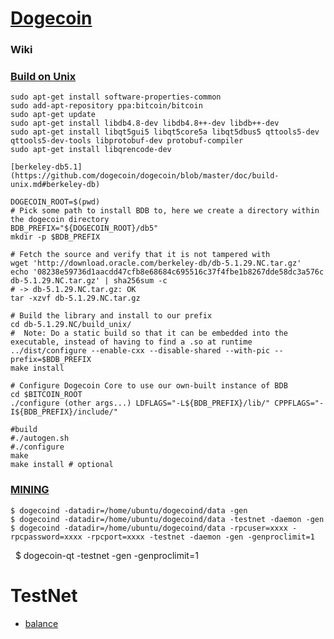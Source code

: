 # [Dogecoin](https://github.com/dogecoin/dogecoin)

### Wiki

### [Build on Unix](https://github.com/dogecoin/dogecoin/blob/master/doc/build-unix.md)

    sudo apt-get install software-properties-common
    sudo add-apt-repository ppa:bitcoin/bitcoin
    sudo apt-get update
    sudo apt-get install libdb4.8-dev libdb4.8++-dev libdb++-dev
    sudo apt-get install libqt5gui5 libqt5core5a libqt5dbus5 qttools5-dev qttools5-dev-tools libprotobuf-dev protobuf-compiler
    sudo apt-get install libqrencode-dev
    
    [berkeley-db5.1](https://github.com/dogecoin/dogecoin/blob/master/doc/build-unix.md#berkeley-db)
   
    DOGECOIN_ROOT=$(pwd)
    # Pick some path to install BDB to, here we create a directory within the dogecoin directory
    BDB_PREFIX="${DOGECOIN_ROOT}/db5"
    mkdir -p $BDB_PREFIX
    
    # Fetch the source and verify that it is not tampered with
    wget 'http://download.oracle.com/berkeley-db/db-5.1.29.NC.tar.gz'
    echo '08238e59736d1aacdd47cfb8e68684c695516c37f4fbe1b8267dde58dc3a576c db-5.1.29.NC.tar.gz' | sha256sum -c
    # -> db-5.1.29.NC.tar.gz: OK
    tar -xzvf db-5.1.29.NC.tar.gz
    
    # Build the library and install to our prefix
    cd db-5.1.29.NC/build_unix/
    #  Note: Do a static build so that it can be embedded into the executable, instead of having to find a .so at runtime
    ../dist/configure --enable-cxx --disable-shared --with-pic --prefix=$BDB_PREFIX
    make install
    
    # Configure Dogecoin Core to use our own-built instance of BDB
    cd $BITCOIN_ROOT
    ./configure (other args...) LDFLAGS="-L${BDB_PREFIX}/lib/" CPPFLAGS="-I${BDB_PREFIX}/include/"
    
    #build
    #./autogen.sh
    #./configure
    make
    make install # optional
    

### [MINING](https://www.reddit.com/r/dogecoin/comments/3hbon4/how_to_run_a_dogecoin_testnet_node_its_easier/)

    $ dogecoind -datadir=/home/ubuntu/dogecoind/data -gen
    $ dogecoind -datadir=/home/ubuntu/dogecoind/data -testnet -daemon -gen
    $ dogecoind -datadir=/home/ubuntu/dogecoind/data -rpcuser=xxxx -rpcpassword=xxxx -rpcport=xxxx -testnet -daemon -gen -genproclimit=1
    $ dogecoin-qt -testnet -gen -genproclimit=1

# TestNet

   - [balance](https://chain.so/testnet/doge)
